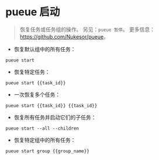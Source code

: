 # pueue 启动

> 恢复任务或任务组的操作。
> 另见：`pueue 暂停`。
> 更多信息：<https://github.com/Nukesor/pueue>。

- 恢复默认组中的所有任务：

`pueue start`

- 恢复特定任务：

`pueue start {{task_id}}`

- 一次恢复多个任务：

`pueue start {{task_id}} {{task_id}}`

- 恢复所有任务并启动它们的子任务：

`pueue start --all --children`

- 恢复特定组中的所有任务：

`pueue start group {{group_name}}`